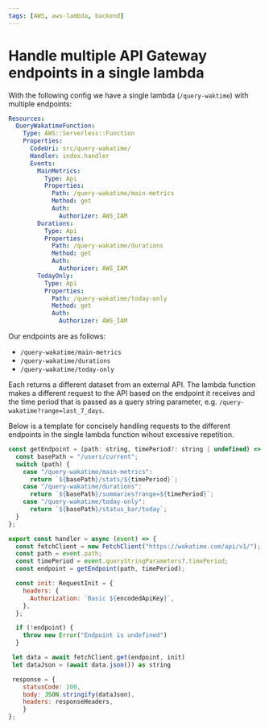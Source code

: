 ```yaml
---
tags: [AWS, aws-lambda, backend]
---
```


# Handle multiple API Gateway endpoints in a single lambda

With the following config we have a single lambda (`/query-waktime`) with
multiple endpoints:

```yml
Resources:
  QueryWakatimeFunction:
    Type: AWS::Serverless::Function
    Properties:
      CodeUri: src/query-wakatime/
      Handler: index.handler
      Events:
        MainMetrics:
          Type: Api
          Properties:
            Path: /query-wakatime/main-metrics
            Method: get
            Auth:
              Authorizer: AWS_IAM
        Durations:
          Type: Api
          Properties:
            Path: /query-wakatime/durations
            Method: get
            Auth:
              Authorizer: AWS_IAM
        TodayOnly:
          Type: Api
          Properties:
            Path: /query-wakatime/today-only
            Method: get
            Auth:
              Authorizer: AWS_IAM
```

Our endpoints are as follows:

- `/query-wakatime/main-metrics`
- `/query-wakatime/durations`
- `/query-wakatime/today-only`

Each returns a different dataset from an external API. The lambda function makes
a different request to the API based on the endpoint it receives and the time
period that is passed as a query string parameter, e.g.
`/query-wakatime?range=last_7_days`.

Below is a template for concisely handling requests to the different endpoints
in the single lambda function wihout excessive repetition.

```js
const getEndpoint = (path: string, timePeriod?: string | undefined) => {
  const basePath = "/users/current";
  switch (path) {
    case "/query-wakatime/main-metrics":
      return `${basePath}/stats/${timePeriod}`;
    case "/query-wakatime/durations":
      return `${basePath}/summaries?range=${timePeriod}`;
    case "/query-wakatime/today-only":
      return `${basePath}/status_bar/today`;
  }
};

export const handler = async (event) => {
  const fetchClient = new FetchClient("https://wakatime.com/api/v1/");
  const path = event.path;
  const timePeriod = event.queryStringParameters?.timePeriod;
  const endpoint = getEndpoint(path, timePeriod);

  const init: RequestInit = {
    headers: {
      Authorization: `Basic ${encodedApiKey}`,
    },
  };

  if (!endpoint) {
    throw new Error("Endpoint is undefined")
  }

 let data = await fetchClient.get(endpoint, init)
 let dataJson = (await data.json()) as string

 response = {
    statusCode: 200,
    body: JSON.stringify(dataJson),
    headers: responseHeaders,
    }
};



```
